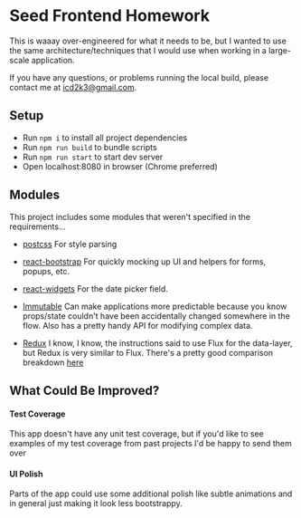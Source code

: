# Seed Frontend Homework

This is waaay over-engineered for what it needs to be, but I wanted to use the same architecture/techniques that I would use when working in a large-scale application.

If you have any questions, or problems running the local build, please contact me at icd2k3@gmail.com.

## Setup

- Run `npm i` to install all project dependencies
- Run `npm run build` to bundle scripts
- Run `npm run start` to start dev server
- Open localhost:8080 in browser (Chrome preferred)

## Modules
This project includes some modules that weren't specified in the requirements...

- [postcss](https://github.com/postcss/postcss) For style parsing

- [react-bootstrap](https://react-bootstrap.github.io/) For quickly mocking up UI and helpers for forms, popups, etc.

- [react-widgets](https://jquense.github.io/react-widgets/docs/#/?_k=a7aied) For the date picker field.

- [Immutable](https://facebook.github.io/immutable-js/) Can make applications more predictable because you know props/state couldn't have been accidentally changed somewhere in the flow. Also has a pretty handy API for modifying complex data.
 
- [Redux](https://github.com/reactjs/redux) I know, I know, the instructions said to use Flux for the data-layer, but Redux is very similar to Flux. There's a pretty good comparison breakdown [here](http://stackoverflow.com/a/32920459/1411364)

## What Could Be Improved?

#### Test Coverage
This app doesn't have any unit test coverage, but if you'd like to see examples of my test coverage from past projects I'd be happy to send them over

#### UI Polish
Parts of the app could use some additional polish like subtle animations and in general just making it look less bootstrappy.
